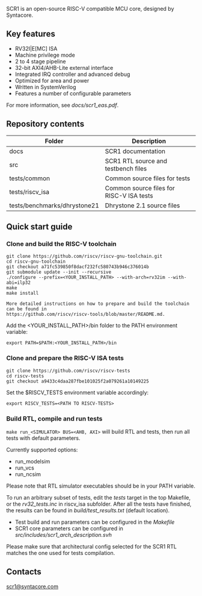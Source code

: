 SCR1 is an open-source RISC-V compatible MCU core, designed by Syntacore.

## Key features
* RV32I|E[MC] ISA
* Machine privilege mode
* 2 to 4 stage pipeline
* 32-bit AXI4/AHB-Lite external interface
* Integrated IRQ controller and advanced debug
* Optimized for area and power
* Written in SystemVerilog
* Features a number of configurable parameters

For more information, see *docs/scr1_eas.pdf*.

## Repository contents
Folder | Description
------ | -----------
docs                         | SCR1 documentation
src                          | SCR1 RTL source and testbench files
tests/common                 | Common source files for tests
tests/riscv_isa              | Common source files for RISC-V ISA tests
tests/benchmarks/dhrystone21 | Dhrystone 2.1 source files

## Quick start guide

### Clone and build the RISC-V toolchain

    git clone https://github.com/riscv/riscv-gnu-toolchain.git
    cd riscv-gnu-toolchain
    git checkout a71fc539850f8dacf232fc580743b946c376014b
    git submodule update --init --recursive
    ./configure --prefix=<YOUR_INSTALL_PATH> --with-arch=rv32im --with-abi=ilp32
    make
    make install

    More detailed instructions on how to prepare and build the toolchain can be found in
    https://github.com/riscv/riscv-tools/blob/master/README.md.

Add the <YOUR_INSTALL_PATH>/bin folder to the PATH environment variable:

    export PATH=$PATH:<YOUR_INSTALL_PATH>/bin

### Clone and prepare the RISC-V ISA tests

    git clone https://github.com/riscv/riscv-tests
    cd riscv-tests
    git checkout a9433c4daa287fbe101025f2a079261a10149225

Set the $RISCV_TESTS environment variable accordingly:

    export RISCV_TESTS=<PATH TO RISCV-TESTS>

### Build RTL, compile and run tests
`make run_<SIMULATOR> BUS=<AHB, AXI>` will build RTL and tests, then run all tests with default parameters.

Currently supported options:
* run_modelsim
* run_vcs
* run_ncsim

Please note that RTL simulator executables should be in your PATH variable.

To run an arbitrary subset of tests, edit the *tests* target in the top Makefile, or the *rv32_tests.inc* in riscv_isa subfolder.
After all the tests have finished, the results can be found in *build/test_results.txt* (default location).

* Test build and run parameters can be configured in the *Makefile*
* SCR1 core parameters can be configured in *src/includes/scr1_arch_description.svh*

Please make sure that architectural config selected for the SCR1 RTL matches the one used for tests compilation.

## Contacts
<scr1@syntacore.com>
